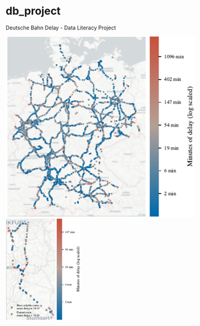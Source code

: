 # db_project
Deutsche Bahn Delay - Data Literacy Project

<p>
  <img src="doc/fig/maps_KI_01_all_data_cmap.pdf" width="600">
  <img src="doc/fig/maps_KI_03_reliable_vs_fastest_zoomed_Carto.pdf" width="200">
</p>

